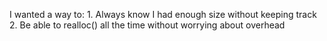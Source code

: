 I wanted a way to:
	1. Always know I had enough size without keeping track
	2. Be able to realloc() all the time without worrying about overhead
